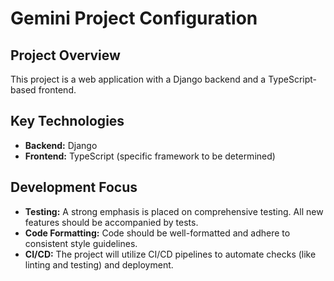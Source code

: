 # Gemini Project Configuration

## Project Overview

This project is a web application with a Django backend and a TypeScript-based frontend.

## Key Technologies

- **Backend:** Django
- **Frontend:** TypeScript (specific framework to be determined)

## Development Focus

- **Testing:** A strong emphasis is placed on comprehensive testing. All new features should be accompanied by tests.
- **Code Formatting:** Code should be well-formatted and adhere to consistent style guidelines.
- **CI/CD:** The project will utilize CI/CD pipelines to automate checks (like linting and testing) and deployment.
